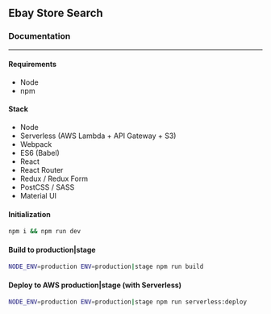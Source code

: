 ## Ebay Store Search
### Documentation
---
#### Requirements
- Node
- npm

#### Stack
- Node
- Serverless (AWS Lambda + API Gateway + S3)
- Webpack
- ES6 (Babel)
- React
- React Router
- Redux / Redux Form
- PostCSS / SASS
- Material UI

#### Initialization
```bash
npm i && npm run dev
```

#### Build to production|stage
```bash
NODE_ENV=production ENV=production|stage npm run build
```

#### Deploy to AWS production|stage (with Serverless)
```bash
NODE_ENV=production ENV=production|stage npm run serverless:deploy
```